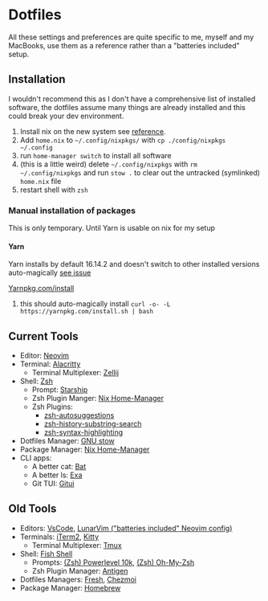 # Dotfiles

All these settings and preferences are quite specific to me, myself and my MacBooks, use them as a reference rather than a "batteries included" setup.

## Installation

I wouldn't recommend this as I don't have a comprehensive list of installed software, the dotfiles assume many things are already installed and this could break your dev environment.

1. Install nix on the new system see [reference](https://gist.github.com/mandrean/65108e0898629e20afe1002d8bf4f223).
2. Add `home.nix` to `~/.config/nixpkgs/` with `cp ./config/nixpkgs ~/.config`
3. run `home-manager switch` to install all software
4. (this is a little weird) delete `~/.config/nixpkgs` with `rm ~/.config/nixpkgs` and run `stow .`
   to clear out the untracked (symlinked) `home.nix` file
5. restart shell with `zsh`

### Manual installation of packages

This is only temporary. Until Yarn is usable on nix for my setup

#### Yarn

Yarn installs by default 16.14.2 and doesn't switch to other installed versions auto-magically [see issue](https://github.com/NixOS/nixpkgs/issues/14563)

[Yarnpkg.com/install](https://classic.yarnpkg.com/lang/en/docs/install/#mac-stable)

1. this should auto-magically install `curl -o- -L https://yarnpkg.com/install.sh | bash`

## Current Tools

- Editor: [Neovim](https://github.com/neovim/neovim)
- Terminal: [Alacritty](https://github.com/alacritty/alacritty#installation)
    - Terminal Multiplexer: [Zellij](https://github.com/zellij-org/zellij#how-do-i-install-it)
- Shell: [Zsh](https://zsh.sourceforge.io/Intro/intro_toc.html)
  - Prompt: [Starship](https://starship.rs/guide/#%F0%9F%9A%80-installation)
  - Zsh Plugin Manger: [Nix Home-Manager](https://github.com/nix-community/home-manager)
  - Zsh Plugins:
    - [zsh-autosuggestions](https://github.com/zsh-users/zsh-autosuggestions)
    - [zsh-history-substring-search](https://github.com/zsh-users/zsh-history-substring-search)
    - [zsh-syntax-highlighting](https://github.com/zsh-users/zsh-syntax-highlighting)
- Dotfiles Manager: [GNU stow](https://www.gnu.org/software/stow/manual/stow.html)
- Package Manager: [Nix Home-Manager](https://github.com/nix-community/home-manager)
- CLI apps: 
    - A better cat: [Bat](https://github.com/sharkdp/bat)
    - A better ls: [Exa](https://github.com/ogham/exa)
    - Git TUI: [Gitui](https://github.com/extrawurst/gitui#6--installation-top-)

## Old Tools

- Editors: [VsCode](https://github.com/microsoft/vscode), [LunarVim ("batteries included" Neovim config)](https://github.com/lunarvim/lunarvim)
- Terminals: [iTerm2](https://iterm2.com/), [Kitty](https://github.com/kovidgoyal/kitty)
    - Terminal Multiplexer: [Tmux](https://github.com/tmux/tmux)
- Shell: [Fish Shell](https://fishshell.com/)
    - Prompts: [(Zsh) Powerlevel 10k](https://github.com/romkatv/powerlevel10k), [(Zsh) Oh-My-Zsh](https://github.com/ohmyzsh/ohmyzsh)
    - Zsh Plugin Manager: [Antigen](https://github.com/zsh-users/antigen)
- Dotfiles Managers: [Fresh](https://github.com/freshshell/fresh/), [Chezmoi](https://www.chezmoi.io/docs/install/)
- Package Manager: [Homebrew](https://brew.sh/)

